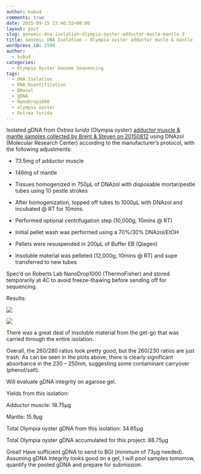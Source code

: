 ```yaml
---
author: kubu4
comments: true
date: 2015-09-15 23:46:52+00:00
layout: post
slug: genomic-dna-isolation-olympia-oyster-adductor-musle-mantle-3
title: Genomic DNA Isolation – Olympia oyster adductor musle & mantle
wordpress_id: 1599
author:
  - kubu4
categories:
  - Olympia Oyster Genome Sequencing
tags:
  - DNA Isolation
  - DNA Quantification
  - DNazol
  - gDNA
  - NanoDrop1000
  - olympia oyster
  - Ostrea lurida
---
```


Isolated gDNA from _Ostrea lurida_ (Olympia oyster) [adductor muscle & mantle samples collected by Brent & Steven on 20150812](https://onsnetwork.org/halfshell/2015/08/12/another-day-another-species/) using DNAzol (Molecular Research Center) according to the manufacturer’s protocol, with the following adjustments:




    
  * 73.5mg of adductor muscle

    
  * 146mg of mantle

    
  * Tissues homogenized in 750μL of DNAzol with disposable mortar/pestle tubes using 10 pestle strokes

    
  * After homogenization, topped off tubes to 1000μL with DNAzol and incubated @ RT for 10mins.

    
  * Performed optional centrifugation step (10,000g, 10mins @ RT)

    
  * Initial pellet wash was performed using a 70%/30% DNAzol/EtOH

    
  * Pellets were resuspended in 200μL of Buffer EB (Qiagen)

    
  * Insoluble material was pelleted (12,000g, 10mins @ RT) and supe transferred to new tubes



Spec’d on Roberts Lab NanoDrop1000 (ThermoFisher) and stored temporarily at 4C to avoid freeze-thawing before sending off for sequencing.



Results:

[![](https://eagle.fish.washington.edu/Arabidopsis/20150915_gDNA_oly_ODs.JPG)](http://eagle.fish.washington.edu/Arabidopsis/20150915_gDNA_oly_ODs.JPG)



[![](https://eagle.fish.washington.edu/Arabidopsis/20150915_gDNA_oly_plots.JPG)](http://eagle.fish.washington.edu/Arabidopsis/20150915_gDNA_oly_plots.JPG)



There was a great deal of insoluble material from the get-go that was carried through the entire isolation.

Overall, the 260/280 ratios look pretty good, but the 260/230 ratios are just trash. As can be seen in the plots above, there is clearly significant absorbance in the 230 – 250nm, suggesting some contaminant carryover (phenol/salt).

Will evaluate gDNA integrity on agarose gel.



Yields from this isolation:

Adductor muscle: 18.75μg

Mantle: 15.9μg



Total Olympia oyster gDNA from this isolation: 34.65μg



Total Olympia oyster gDNA accumulated for this project: 88.75μg



Great! Have sufficient gDNA to send to BGI (minimum of 73μg needed). Assuming gDNA integrity looks good on a gel, I will pool samples tomorrow, quantify the pooled gDNA and prepare for submission.
